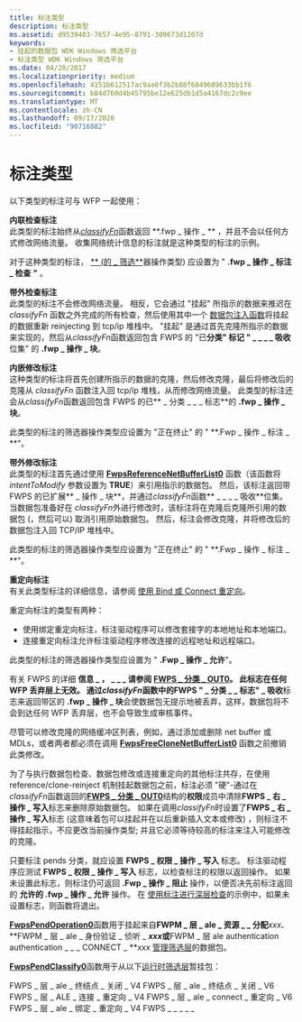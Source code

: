 ```yaml
---
title: 标注类型
description: 标注类型
ms.assetid: d9539403-7657-4e95-8791-309673d1207d
keywords:
- 挂起的数据包 WDK Windows 筛选平台
- 标注类型 WDK Windows 筛选平台
ms.date: 04/20/2017
ms.localizationpriority: medium
ms.openlocfilehash: 4151b612517ac9aa6f3b2b88f6849689633bb1f6
ms.sourcegitcommit: b84d760d4b45795be12e625db1d5a4167dc2c9ee
ms.translationtype: MT
ms.contentlocale: zh-CN
ms.lasthandoff: 09/17/2020
ms.locfileid: "90716882"
---
```

# <a name="types-of-callouts"></a>标注类型


以下类型的标注可与 WFP 一起使用：

<a href="" id="inline-inspection-callout-------"></a>**内联检查标注**   
此类型的标注始终从[*classifyFn*](/windows-hardware/drivers/ddi/fwpsk/nc-fwpsk-fwps_callout_classify_fn0)函数返回 **.fwp \_ 操作 \_ ** ，并且不会以任何方式修改网络流量。 收集网络统计信息的标注就是这种类型的标注的示例。

对于这种类型的标注， [** (的 \_ 筛选**](/windows/win32/api/fwpstypes/ns-fwpstypes-fwps_action0_)器操作类型) 应设置为 " **.fwp \_ 操作 \_ 标注 \_ 检查** **"** 。

<a href="" id="out-of-band-inspection-callout-------"></a>**带外检查标注**   
此类型的标注不会修改网络流量。 相反，它会通过 "挂起" 所指示的数据来推迟在 *classifyFn* 函数之外完成的所有检查，然后使用其中一个 [数据包注入函数](packet-injection-functions.md)将挂起的数据重新 reinjecting 到 tcp/ip 堆栈中。 "挂起" 是通过首先克隆所指示的数据来实现的，然后从*classifyFn*函数返回包含 FWPS 的 "已**分类" 标记 " \_ \_ \_ \_ 吸收**位集" 的 **.fwp \_ 操作 \_ 块**。

<a href="" id="inline-modification-callout-------"></a>**内嵌修改标注**   
这种类型的标注将首先创建所指示的数据的克隆，然后修改克隆，最后将修改后的克隆从 *classifyFn* 函数注入回 tcp/ip 堆栈，从而修改网络流量。 此类型的标注还会从*classifyFn*函数返回包含 FWPS 的已** \_ 分类 \_ \_ \_ 标志**的 **.fwp \_ 操作 \_ 块**。

此类型的标注的筛选器操作类型应设置为 "正在终止" 的 " **.Fwp \_ 操作 \_ 标注 \_ **"。

<a href="" id="out-of-band-modification-callout-------"></a>**带外修改标注**   
此类型的标注首先通过使用 [**FwpsReferenceNetBufferList0**](/windows-hardware/drivers/ddi/fwpsk/nf-fwpsk-fwpsreferencenetbufferlist0) 函数（该函数将 *intentToModify* 参数设置为 **TRUE**）来引用指示的数据包。 然后，该标注返回带 FWPS 的已扩展** \_ 操作 \_ 块**，并通过*classifyFn*函数** \_ \_ \_ \_ 吸收**位集。 当数据包准备好在 *classifyFn*外进行修改时，该标注将在克隆后克隆所引用的数据包 (，然后可以) 取消引用原始数据包。 然后，标注会修改克隆，并将修改后的数据包注入回 TCP/IP 堆栈中。

此类型的标注的筛选器操作类型应设置为 "正在终止" 的 " **.Fwp \_ 操作 \_ 标注 \_ **"。

<a href="" id="redirection-callout"></a>**重定向标注**  
有关此类型标注的详细信息，请参阅 [使用 Bind 或 Connect 重定向](using-bind-or-connect-redirection.md)。

重定向标注的类型有两种：

-   使用绑定重定向标注，标注驱动程序可以修改套接字的本地地址和本地端口。
-   连接重定向标注允许标注驱动程序修改连接的远程地址和远程端口。

此类型的标注的筛选器操作类型应设置为 " **.Fwp \_ 操作 \_ 允许**"。

有关 FWPS 的详细 **信息 \_ ， \_ \_ \_ **请参阅 [**FWPS \_ 分类 \_ OUT0**](/windows/win32/api/fwpstypes/ns-fwpstypes-fwps_classify_out0_)。 此标志在任何 WFP 丢弃层上无效。 通过*classifyFn*函数中的**FWPS " \_ 分类 \_ \_ 标志" \_ 吸收**标志来返回带区的 **.fwp \_ 操作 \_ 块**会使数据包无提示地被丢弃，这样，数据包将不会到达任何 WFP 丢弃层，也不会导致生成审核事件。

尽管可以修改克隆的网络缓冲区列表，例如，通过添加或删除 net buffer 或 MDLs，或者两者都必须在调用 [**FwpsFreeCloneNetBufferList0**](/windows-hardware/drivers/ddi/fwpsk/nf-fwpsk-fwpsfreeclonenetbufferlist0) 函数之前撤销此类修改。

为了与执行数据包检查、数据包修改或连接重定向的其他标注共存，在使用 reference/clone-reinject 机制挂起数据包之前，标注必须 "硬"-通过在*classifyFn*函数返回的[**FWPS \_ 分类 \_ OUT0**](/windows/win32/api/fwpstypes/ns-fwpstypes-fwps_classify_out0_)结构的**权限**成员中清除**FWPS \_ 右 \_ 操作 \_ 写入**标志来删除原始数据包。 如果在调用*classifyFn*时设置了**FWPS \_ 右 \_ 操作 \_ 写入**标志 (这意味着包可以挂起并在以后重新插入文本或修改) ，则标注不得挂起指示，不应更改当前操作类型; 并且它必须等待较高的标注来注入可能修改的克隆。

只要标注 pends 分类，就应设置 **FWPS \_ 权限 \_ 操作 \_ 写入** 标志。 标注驱动程序应测试 **FWPS \_ 权限 \_ 操作 \_ 写入** 标志，以检查标注的权限以返回操作。 如果未设置此标志，则标注仍可返回 **.Fwp \_ 操作 \_ 阻止** 操作，以便否决先前标注返回的 **允许的 .fwp \_ 操作 \_ 允许** 操作。 在 [使用标注进行深层检查](using-a-callout-for-deep-inspection.md)的示例中，如果未设置标志，则函数将退出。

[**FwpsPendOperation0**](/windows-hardware/drivers/ddi/fwpsk/nf-fwpsk-fwpspendoperation0)函数用于挂起来自**FWPM \_ 层 \_ ale \_ 资源 \_ \_ 分配**<em>xxx</em>、 **FWPM \_ 层 \_ ale \_ 身份验证 \_ 侦听 \_ **<em>xxx</em>或**FWPM \_ 层 ale authentication authentication \_ \_ \_ CONNECT \_ **<em>xxx</em> [管理筛选层](./management-filtering-layer-identifiers.md)的数据包。

[**FwpsPendClassify0**](/windows-hardware/drivers/ddi/fwpsk/nf-fwpsk-fwpspendclassify0)函数用于从以下[运行时筛选层](./run-time-filtering-layer-identifiers.md)暂挂包：

FWPS \_ 层 \_ ale \_ 终结点 \_ 关闭 \_ V4 FWPS \_ 层 \_ ale \_ 终结点 \_ 关闭 \_ V6 FWPS \_ 层 \_ ALE \_ 连接 \_ 重定向 \_ V4 FWPS \_ 层 \_ ale \_ connect \_ 重定向 \_ V6 FWPS \_ 层 \_ ale \_ 绑定 \_ 重定向 \_ V4 FWPS \_ \_ \_ \_ \_
 

